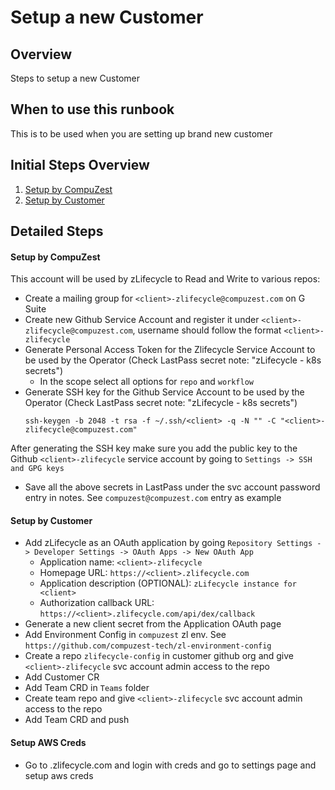 # Setup a new Customer

## Overview

Steps to setup a new Customer

## When to use this runbook
This is to be used when you are setting up brand new customer

## Initial Steps Overview

1. [Setup by CompuZest](#setup-by-compuzest)
1. [Setup by Customer](#setup-by-customer)

## Detailed Steps

#### Setup by CompuZest
This account will be used by zLifecycle to Read and Write to various repos:

- Create a mailing group for `<client>-zlifecycle@compuzest.com` on G Suite
- Create new Github Service Account and register it under `<client>-zlifecycle@compuzest.com`, username should follow the format `<client>-zlifecycle`
- Generate Personal Access Token for the Zlifecycle Service Account to be used by the Operator (Check LastPass secret note: "zLifecycle - k8s secrets")
  - In the scope select all options for `repo` and `workflow`
- Generate SSH key for the Github Service Account to be used by the Operator (Check LastPass secret note: "zLifecycle - k8s secrets")
    ```shell script
    ssh-keygen -b 2048 -t rsa -f ~/.ssh/<client> -q -N "" -C "<client>-zlifecycle@compuzest.com"
    ```
After generating the SSH key make sure you add the public key to the Github `<client>-zlifecycle` service account by going to `Settings -> SSH and GPG keys`
- Save all the above secrets in LastPass under the svc account password entry in notes. See `compuzest@compuzest.com` entry as example 

#### Setup by Customer
- Add zLifecycle as an OAuth application by going `Repository Settings -> Developer Settings -> OAuth Apps -> New OAuth App`
    * Application name: `<client>-zlifecycle`
    * Homepage URL: `https://<client>.zlifecycle.com`
    * Application description (OPTIONAL): `zLifecycle instance for <client>`
    * Authorization callback URL: `https://<client>.zlifecycle.com/api/dex/callback`
- Generate a new client secret from the Application OAuth page
- Add Environment Config in `compuzest` zl env. See `https://github.com/compuzest-tech/zl-environment-config`
- Create a repo `zlifecycle-config` in customer github org and give `<client>-zlifecycle` svc account admin access to the repo
- Add Customer CR
- Add Team CRD in `Teams` folder
- Create team repo and give `<client>-zlifecycle` svc account admin access to the repo
- Add Team CRD and push


#### Setup AWS Creds
- Go to <client>.zlifecycle.com and login with creds and go to settings page and setup aws creds
